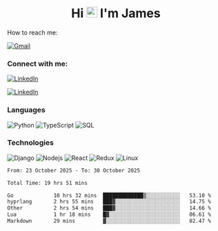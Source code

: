 <h1 align="center">
Hi <img src="https://media.giphy.com/media/hvRJCLFzcasrR4ia7z/giphy.gif" width="25px"> I'm James
</h1>

How to reach me:

<a href="mailto:NjihiaKiongo@gmail.com">

![Gmail](https://img.shields.io/badge/%20NjihiaKiongo@gmail.com%20-000?style=for-the-badge&logo=Gmail)

</a>

<h3 align="left">Connect with me:</h3>
<a href="https://www.linkedin.com/in/jameskiongo/">
  
![LinkedIn](https://img.shields.io/badge/%20LinkedIn%20-000?style=for-the-badge&logo=LinkedIn)
  
</a>

<a href="https://kiongo.vercel.app/" target="_blank">
  
![LinkedIn](https://img.shields.io/badge/%20Portfolio%20-000?style=for-the-badge&logo=LinkedIn)

</a>




### Languages

![Python](https://img.shields.io/badge/%20Python%20-000?style=for-the-badge&logo=Python)
![TypeScript](https://img.shields.io/badge/%20TypeScript%20-000?style=for-the-badge&logo=TypeScript)
![SQL](https://img.shields.io/badge/%20SQL%20-000?style=for-the-badge&logo=MySQL)



### Technologies

![Django](https://img.shields.io/badge/%20Django%20-000?style=for-the-badge&logo=Django)
![Nodejs](https://img.shields.io/badge/%20Node.js%20-000?style=for-the-badge&logo=Node.js)
![React](https://img.shields.io/badge/%20React%20-000?style=for-the-badge&logo=React)
![Redux](https://img.shields.io/badge/%20Redux%20-000?style=for-the-badge&logo=Redux)
![Linux](https://img.shields.io/badge/%20Linux%20-000?style=for-the-badge&logo=Linux)

<!--START_SECTION:waka-->

```txt
From: 23 October 2025 - To: 30 October 2025

Total Time: 19 hrs 51 mins

Go             10 hrs 32 mins  █████████████▒░░░░░░░░░░░   53.10 %
hyprlang       2 hrs 55 mins   ███▓░░░░░░░░░░░░░░░░░░░░░   14.75 %
Other          2 hrs 54 mins   ███▓░░░░░░░░░░░░░░░░░░░░░   14.66 %
Lua            1 hr 18 mins    █▓░░░░░░░░░░░░░░░░░░░░░░░   06.61 %
Markdown       29 mins         ▓░░░░░░░░░░░░░░░░░░░░░░░░   02.47 %
```

<!--END_SECTION:waka-->






